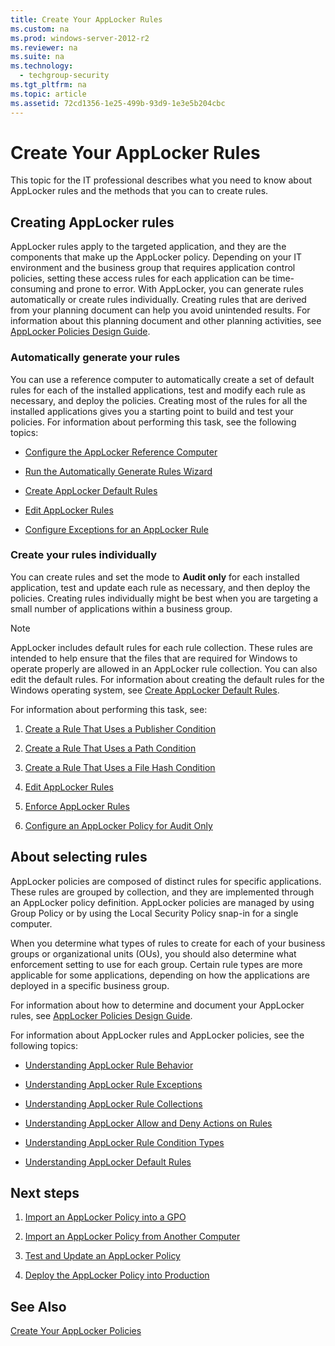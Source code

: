 ```yaml
---
title: Create Your AppLocker Rules
ms.custom: na
ms.prod: windows-server-2012-r2
ms.reviewer: na
ms.suite: na
ms.technology: 
  - techgroup-security
ms.tgt_pltfrm: na
ms.topic: article
ms.assetid: 72cd1356-1e25-499b-93d9-1e3e5b204cbc
---
```

# Create Your AppLocker Rules
This topic for the IT professional describes what you need to know about AppLocker rules and the methods that you can to create rules.

## Creating AppLocker rules
AppLocker rules apply to the targeted application, and they are the components that make up the AppLocker policy. Depending on your IT environment and the business group that requires application control policies, setting these access rules for each application can be time\-consuming and prone to error. With AppLocker, you can generate rules automatically or create rules individually. Creating rules that are derived from your planning document can help you avoid unintended results. For information about this planning document and other planning activities, see [AppLocker Policies Design Guide]().

### Automatically generate your rules
You can use a reference computer to automatically create a set of default rules for each of the installed applications, test and modify each rule as necessary, and deploy the policies. Creating most of the rules for all the installed applications gives you a starting point to build and test your policies. For information about performing this task, see the following topics:

-   [Configure the AppLocker Reference Computer](assetId:///615506e9-fc32-4003-a241-01794c3a9bd3)

-   [Run the Automatically Generate Rules Wizard]()

-   [Create AppLocker Default Rules]()

-   [Edit AppLocker Rules]()

-   [Configure Exceptions for an AppLocker Rule]()

### Create your rules individually
You can create rules and set the mode to **Audit only** for each installed application, test and update each rule as necessary, and then deploy the policies. Creating rules individually might be best when you are targeting a small number of applications within a business group.

> [!NOTE]
> AppLocker includes default rules for each rule collection. These rules are intended to help ensure that the files that are required for Windows to operate properly are allowed in an AppLocker rule collection. You can also edit the default rules. For information about creating the default rules for the Windows operating system, see [Create AppLocker Default Rules]().

For information about performing this task, see:

1.  [Create a Rule That Uses a Publisher Condition]()

2.  [Create a Rule That Uses a Path Condition]()

3.  [Create a Rule That Uses a File Hash Condition]()

4.  [Edit AppLocker Rules]()

5.  [Enforce AppLocker Rules]()

6.  [Configure an AppLocker Policy for Audit Only]()

## About selecting rules
AppLocker policies are composed of distinct rules for specific applications. These rules are grouped by collection, and they are implemented through an AppLocker policy definition. AppLocker policies are managed by using Group Policy or by using the Local Security Policy snap\-in for a single computer.

When you determine what types of rules to create for each of your business groups or organizational units \(OUs\), you should also determine what enforcement setting to use for each group. Certain rule types are more applicable for some applications, depending on how the applications are deployed in a specific business group.

For information about how to determine and document your AppLocker rules, see [AppLocker Policies Design Guide]().

For information about AppLocker rules and AppLocker policies, see the following topics:

-   [Understanding AppLocker Rule Behavior]()

-   [Understanding AppLocker Rule Exceptions]()

-   [Understanding AppLocker Rule Collections]()

-   [Understanding AppLocker Allow and Deny Actions on Rules]()

-   [Understanding AppLocker Rule Condition Types]()

-   [Understanding AppLocker Default Rules]()

## Next steps

1.  [Import an AppLocker Policy into a GPO]()

2.  [Import an AppLocker Policy from Another Computer]()

3.  [Test and Update an AppLocker Policy]()

4.  [Deploy the AppLocker Policy into Production]()

## See Also
[Create Your AppLocker Policies]()


